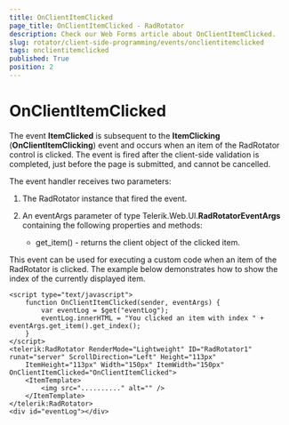```yaml
---
title: OnClientItemClicked
page_title: OnClientItemClicked - RadRotator
description: Check our Web Forms article about OnClientItemClicked.
slug: rotator/client-side-programming/events/onclientitemclicked
tags: onclientitemclicked
published: True
position: 2
---
```


# OnClientItemClicked

The event **ItemClicked** is subsequent to the **ItemClicking** (**OnClientItemClicking**) event and occurs when an item of the RadRotator control is clicked. The event is fired after the client-side validation is completed, just before the page is submitted, and cannot be cancelled.

The event handler receives two parameters:

1. The RadRotator instance that fired the event.

1. An eventArgs parameter of type Telerik.Web.UI.**RadRotatorEventArgs** containing the following properties and methods:

	* get_item() - returns the client object of the clicked item.

This event can be used for executing a custom code when an item of the RadRotator is clicked. The example below demonstrates how to show the index of the currently displayed item.

````ASP.NET
<script type="text/javascript">
	function OnClientItemClicked(sender, eventArgs) {
		var eventLog = $get("eventLog");
		eventLog.innerHTML = "You clicked an item with index " + eventArgs.get_item().get_index();
	}
</script>
<telerik:RadRotator RenderMode="Lightweight" ID="RadRotator1" runat="server" ScrollDirection="Left" Height="113px"
	ItemHeight="113px" Width="150px" ItemWidth="150px" OnClientItemClicked="OnClientItemClicked">
	<ItemTemplate>
		<img src=".........." alt="" />
	</ItemTemplate>
</telerik:RadRotator>
<div id="eventLog"></div>
````


